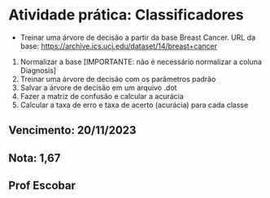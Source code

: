 # Atividade prática: Classificadores

- Treinar uma árvore de decisão a partir da base Breast Cancer.
URL da base: https://archive.ics.uci.edu/dataset/14/breast+cancer

1. Normalizar a base [IMPORTANTE: não é necessário normalizar a coluna Diagnosis] 
2. Treinar uma árvore de decisão com os parâmetros padrão
3. Salvar a árvore de decisão em um arquivo .dot
4. Fazer a matriz de confusão e calcular a acurácia
5. Calcular a taxa de erro e taxa de acerto (acurácia) para cada classe

## Vencimento: 20/11/2023
## Nota: 1,67
## Prof Escobar



